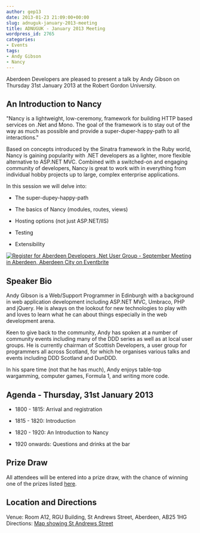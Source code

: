 ```yaml
---
author: gep13
date: 2013-01-23 21:09:00+00:00
slug: adnuguk-january-2013-meeting
title: ADNUGUK - January 2013 Meeting
wordpress_id: 2765
categories:
- Events
tags:
- Andy Gibson
- Nancy
---
```


Aberdeen Developers are pleased to present a talk by Andy Gibson on Thursday 31st January 2013 at the Robert Gordon University.




## An Introduction to Nancy




"Nancy is a lightweight, low-ceremony, framework for building HTTP based services on .Net and Mono. The goal of the framework is to stay out of the way as much as possible and provide a super-duper-happy-path to all interactions."




Based on concepts introduced by the Sinatra framework in the Ruby world, Nancy is gaining popularity with .NET developers as a lighter, more flexible alternative to ASP.NET MVC. Combined with a switched-on and engaging community of developers, Nancy is great to work with in everything from individual hobby projects up to large, complex enterprise applications.




In this session we will delve into:






  * The super-dupey-happy-path


  * The basics of Nancy (modules, routes, views)


  * Hosting options (not just ASP.NET/IIS)


  * Testing


  * Extensibility







[![Register for Aberdeen Developers .Net User Group - September Meeting in Aberdeen, Aberdeen City  on Eventbrite](http://www.eventbrite.com/registerbutton?eid=2581657808)](http://adnuguk-jan2013.eventbrite.co.uk/?ebtv=C)




## Speaker Bio




Andy Gibson is a Web/Support Programmer in Edinburgh with a background in web application development including ASP.NET MVC, Umbraco, PHP and jQuery. He is always on the lookout for new technologies to play with and loves to learn what he can about things especially in the web development arena.




Keen to give back to the community, Andy has spoken at a number of community events including many of the DDD series as well as at local user groups. He is currently chairman of Scottish Developers, a user group for programmers all across Scotland, for which he organises various talks and events including DDD Scotland and DunDDD.




In his spare time (not that he has much), Andy enjoys table-top wargamming, computer games, Formula 1, and writing more code.




## Agenda - Thursday, 31st January 2013






  * 1800 - 1815: Arrival and registration


  * 1815 - 1820: Introduction


  * 1820 - 1920: An Introduction to Nancy


  * 1920 onwards: Questions and drinks at the bar




## Prize Draw




All attendees will be entered into a prize draw, with the chance of winning one of the prizes listed [here](http://www.gep13.co.uk/blog/?p=107).




## Location and Directions




Venue: Room A12, RGU Building, St Andrews Street, Aberdeen, AB25 1HG Directions: [Map showing St Andrews Street](http://www.bing.com/maps/?v=2&cp=57.149542434132776~-2.102723645985436&lvl=17&dir=0&sty=c&eo=1&form=LMLTCC)
